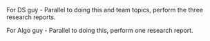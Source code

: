 For DS guy - Parallel to doing this and team topics, perform the three research reports.

For Algo guy - Parallel to doing this, perform one research report.
